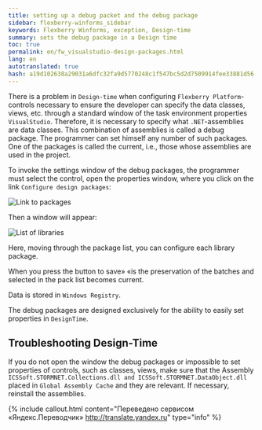```yaml
---
title: setting up a debug packet and the debug package
sidebar: flexberry-winforms_sidebar
keywords: Flexberry Winforms, exception, Design-time
summary: sets the debug package in a Design time
toc: true
permalink: en/fw_visualstudio-design-packages.html
lang: en
autotranslated: true
hash: a19d102638a29031a6dfc32fa9d5770248c1f547bc5d2d7509914fee33881d56
---
```


There is a problem in `Design-time` when configuring `Flexberry Platform`-controls necessary to ensure the developer can specify the data classes, views, etc. through a standard window of the task environment properties `VisualStudio`. Therefore, it is necessary to specify what `.NET`-assemblies are data classes. This combination of assemblies is called a debug package. The programmer can set himself any number of such packages. One of the packages is called the current, i.e., those whose assemblies are used in the project.

To invoke the settings window of the debug packages, the programmer must select the control, open the properties window, where you click on the link `Configure design packages`:

![Link to packages](/images/pages/products/flexberry-winforms/development/primer13.jpg)

Then a window will appear:

![List of libraries](/images/pages/products/flexberry-winforms/development/primer14.jpg)

Here, moving through the package list, you can configure each library package.

When you press the button to save» «is the preservation of the batches and selected in the pack list becomes current.

Data is stored in `Windows Registry`.

The debug packages are designed exclusively for the ability to easily set properties in `DesignTime`.

## Troubleshooting Design-Time

If you do not open the window the debug packages or impossible to set properties of controls, such as classes, views, make sure that the Assembly `ICSSoft.STORMNET.Collections.dll and ICSSoft.STORMNET.DataObject.dll` placed in `Global Assembly Cache` and they are relevant. If necessary, reinstall the assemblies.



{% include callout.html content="Переведено сервисом «Яндекс.Переводчик» <http://translate.yandex.ru>" type="info" %}